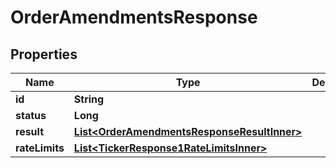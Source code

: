 

# OrderAmendmentsResponse


## Properties

| Name | Type | Description | Notes |
|------------ | ------------- | ------------- | -------------|
|**id** | **String** |  |  [optional] |
|**status** | **Long** |  |  [optional] |
|**result** | [**List&lt;OrderAmendmentsResponseResultInner&gt;**](OrderAmendmentsResponseResultInner.md) |  |  [optional] |
|**rateLimits** | [**List&lt;TickerResponse1RateLimitsInner&gt;**](TickerResponse1RateLimitsInner.md) |  |  [optional] |



